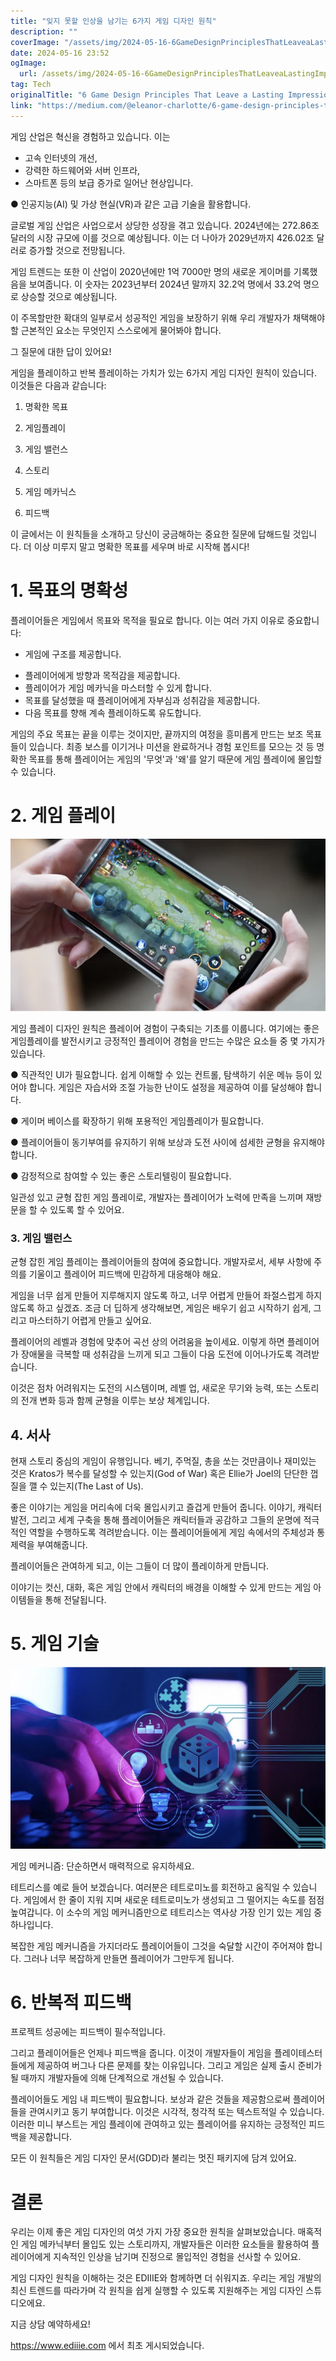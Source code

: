 ```yaml
---
title: "잊지 못할 인상을 남기는 6가지 게임 디자인 원칙"
description: ""
coverImage: "/assets/img/2024-05-16-6GameDesignPrinciplesThatLeaveaLastingImpression_0.png"
date: 2024-05-16 23:52
ogImage: 
  url: /assets/img/2024-05-16-6GameDesignPrinciplesThatLeaveaLastingImpression_0.png
tag: Tech
originalTitle: "6 Game Design Principles That Leave a Lasting Impression"
link: "https://medium.com/@eleanor-charlotte/6-game-design-principles-that-leave-a-lasting-impression-9e5f8b788c6b"
---
```



게임 산업은 혁신을 경험하고 있습니다. 이는 

- 고속 인터넷의 개선,
- 강력한 하드웨어와 서버 인프라,
- 스마트폰 등의 보급 증가로 일어난 현상입니다.

<div class="content-ad"></div>

● 인공지능(AI) 및 가상 현실(VR)과 같은 고급 기술을 활용합니다.

글로벌 게임 산업은 사업으로서 상당한 성장을 겪고 있습니다. 2024년에는 272.86조 달러의 시장 규모에 이를 것으로 예상됩니다. 이는 더 나아가 2029년까지 426.02조 달러로 증가할 것으로 전망됩니다.

게임 트렌드는 또한 이 산업이 2020년에만 1억 7000만 명의 새로운 게이머를 기록했음을 보여줍니다. 이 숫자는 2023년부터 2024년 말까지 32.2억 명에서 33.2억 명으로 상승할 것으로 예상됩니다.

이 주목할만한 확대의 일부로서 성공적인 게임을 보장하기 위해 우리 개발자가 채택해야 할 근본적인 요소는 무엇인지 스스로에게 물어봐야 합니다.

<div class="content-ad"></div>

그 질문에 대한 답이 있어요!

게임을 플레이하고 반복 플레이하는 가치가 있는 6가지 게임 디자인 원칙이 있습니다. 이것들은 다음과 같습니다:

1. 명확한 목표

2. 게임플레이

<div class="content-ad"></div>

3. 게임 밸런스

4. 스토리

5. 게임 메카닉스

6. 피드백

<div class="content-ad"></div>

이 글에서는 이 원칙들을 소개하고 당신이 궁금해하는 중요한 질문에 답해드릴 것입니다. 더 이상 미루지 말고 명확한 목표를 세우며 바로 시작해 봅시다!

# 1. 목표의 명확성

플레이어들은 게임에서 목표와 목적을 필요로 합니다. 이는 여러 가지 이유로 중요합니다:

- 게임에 구조를 제공합니다.

<div class="content-ad"></div>

- 플레이어에게 방향과 목적감을 제공합니다.
- 플레이어가 게임 메카닉을 마스터할 수 있게 합니다.
- 목표를 달성했을 때 플레이어에게 자부심과 성취감을 제공합니다.
- 다음 목표를 향해 계속 플레이하도록 유도합니다.

<div class="content-ad"></div>

게임의 주요 목표는 끝을 이루는 것이지만, 끝까지의 여정을 흥미롭게 만드는 보조 목표들이 있습니다. 최종 보스를 이기거나 미션을 완료하거나 경험 포인트를 모으는 것 등 명확한 목표를 통해 플레이어는 게임의 '무엇'과 '왜'를 알기 때문에 게임 플레이에 몰입할 수 있습니다.

# 2. 게임 플레이

<img src="/assets/img/2024-05-16-6GameDesignPrinciplesThatLeaveaLastingImpression_0.png" />

게임 플레이 디자인 원칙은 플레이어 경험이 구축되는 기초를 이룹니다. 여기에는 좋은 게임플레이를 발전시키고 긍정적인 플레이어 경험을 만드는 수많은 요소들 중 몇 가지가 있습니다.

<div class="content-ad"></div>

● 직관적인 UI가 필요합니다. 쉽게 이해할 수 있는 컨트롤, 탐색하기 쉬운 메뉴 등이 있어야 합니다. 게임은 자습서와 조절 가능한 난이도 설정을 제공하여 이를 달성해야 합니다.

● 게이머 베이스를 확장하기 위해 포용적인 게임플레이가 필요합니다.

● 플레이어들이 동기부여를 유지하기 위해 보상과 도전 사이에 섬세한 균형을 유지해야 합니다.

● 감정적으로 참여할 수 있는 좋은 스토리텔링이 필요합니다.

<div class="content-ad"></div>

일관성 있고 균형 잡힌 게임 플레이로, 개발자는 플레이어가 노력에 만족을 느끼며 재방문을 할 수 있도록 할 수 있어요.

### 3. 게임 밸런스

균형 잡힌 게임 플레이는 플레이어들의 참여에 중요합니다. 개발자로서, 세부 사항에 주의를 기울이고 플레이어 피드백에 민감하게 대응해야 해요.

게임을 너무 쉽게 만들어 지루해지지 않도록 하고, 너무 어렵게 만들어 좌절스럽게 하지 않도록 하고 싶겠죠. 조금 더 딥하게 생각해보면, 게임은 배우기 쉽고 시작하기 쉽게, 그리고 마스터하기 어렵게 만들고 싶어요.

<div class="content-ad"></div>

플레이어의 레벨과 경험에 맞추어 곡선 상의 어려움을 높이세요. 이렇게 하면 플레이어가 장애물을 극복할 때 성취감을 느끼게 되고 그들이 다음 도전에 이어나가도록 격려받습니다.

이것은 점차 어려워지는 도전의 시스템이며, 레벨 업, 새로운 무기와 능력, 또는 스토리의 전개 변화 등과 함께 균형을 이루는 보상 체계입니다.

## 4. 서사

현재 스토리 중심의 게임이 유행입니다. 베기, 주먹질, 총을 쏘는 것만큼이나 재미있는 것은 Kratos가 복수를 달성할 수 있는지(God of War) 혹은 Ellie가 Joel의 단단한 껍질을 깰 수 있는지(The Last of Us).

<div class="content-ad"></div>

좋은 이야기는 게임을 머리속에 더욱 몰입시키고 즐겁게 만들어 줍니다. 이야기, 캐릭터 발전, 그리고 세계 구축을 통해 플레이어들은 캐릭터들과 공감하고 그들의 운명에 적극적인 역할을 수행하도록 격려받습니다. 이는 플레이어들에게 게임 속에서의 주체성과 통제력을 부여해줍니다.

플레이어들은 관여하게 되고, 이는 그들이 더 많이 플레이하게 만듭니다.

이야기는 컷신, 대화, 혹은 게임 안에서 캐릭터의 배경을 이해할 수 있게 만드는 게임 아이템들을 통해 전달됩니다.

# 5. 게임 기술

<div class="content-ad"></div>

![image](/assets/img/2024-05-16-6GameDesignPrinciplesThatLeaveaLastingImpression_1.png)

게임 메커니즘: 단순하면서 매력적으로 유지하세요.

테트리스를 예로 들어 보겠습니다. 여러분은 테트로미노를 회전하고 움직일 수 있습니다. 게임에서 한 줄이 지워 지며 새로운 테트로미노가 생성되고 그 떨어지는 속도를 점점 높여갑니다. 이 소수의 게임 메커니즘만으로 테트리스는 역사상 가장 인기 있는 게임 중 하나입니다.

복잡한 게임 메커니즘을 가지더라도 플레이어들이 그것을 숙달할 시간이 주어져야 합니다. 그러나 너무 복잡하게 만들면 플레이어가 그만두게 됩니다.

<div class="content-ad"></div>

# 6. 반복적 피드백

프로젝트 성공에는 피드백이 필수적입니다.

그리고 플레이어들은 언제나 피드백을 줍니다. 이것이 개발자들이 게임을 플레이테스터들에게 제공하여 버그나 다른 문제를 찾는 이유입니다. 그리고 게임은 실제 출시 준비가 될 때까지 개발자들에 의해 단계적으로 개선될 수 있습니다.

플레이어들도 게임 내 피드백이 필요합니다. 보상과 같은 것들을 제공함으로써 플레이어들을 관여시키고 동기 부여합니다. 이것은 시각적, 청각적 또는 텍스트적일 수 있습니다. 이러한 미니 부스트는 게임 플레이에 관여하고 있는 플레이어를 유지하는 긍정적인 피드백을 제공합니다.

<div class="content-ad"></div>

모든 이 원칙들은 게임 디자인 문서(GDD)라 불리는 멋진 패키지에 담겨 있어요.

# 결론

우리는 이제 좋은 게임 디자인의 여섯 가지 가장 중요한 원칙을 살펴보았습니다. 매혹적인 게임 메카닉부터 몰입도 있는 스토리까지, 개발자들은 이러한 요소들을 활용하여 플레이어에게 지속적인 인상을 남기며 진정으로 몰입적인 경험을 선사할 수 있어요.

게임 디자인 원칙을 이해하는 것은 EDIIIE와 함께하면 더 쉬워지죠. 우리는 게임 개발의 최신 트렌드를 따라가며 각 원칙을 쉽게 실행할 수 있도록 지원해주는 게임 디자인 스튜디오에요.

<div class="content-ad"></div>

지금 상담 예약하세요!

https://www.ediiie.com 에서 최초 게시되었습니다.